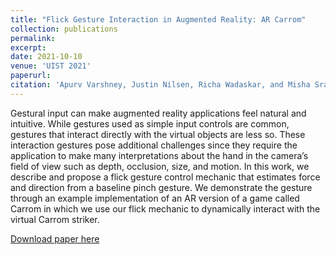 ```yaml
---
title: "Flick Gesture Interaction in Augmented Reality: AR Carrom"
collection: publications
permalink:
excerpt:
date: 2021-10-10
venue: 'UIST 2021'
paperurl:
citation: 'Apurv Varshney, Justin Nilsen, Richa Wadaskar, and Misha Sra. 2021. Flick Gesture Interaction in Augmented Reality: AR Carrom. The Adjunct Publication of the 34th Annual ACM Symposium on User Interface Software and Technology. Association for Computing Machinery, New York, NY, USA, 60–62.'
---
```

Gestural input can make augmented reality applications feel natural and intuitive. While gestures used as simple input controls are common, gestures that interact directly with the virtual objects are less so. These interaction gestures pose additional challenges since they require the application to make many interpretations about the hand in the camera’s field of view such as depth, occlusion, size, and motion. In this work, we describe and propose a flick gesture control mechanic that estimates force and direction from a baseline pinch gesture. We demonstrate the gesture through an example implementation of an AR version of a game called Carrom in which we use our flick mechanic to dynamically interact with the virtual Carrom striker.

[Download paper here](https://dl.acm.org/doi/10.1145/3474349.3480229)
